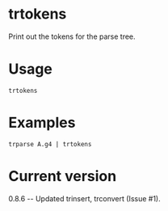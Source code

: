 # trtokens

Print out the tokens for the parse tree.

# Usage

    trtokens

# Examples

    trparse A.g4 | trtokens

# Current version

0.8.6 -- Updated trinsert, trconvert (Issue #1).
